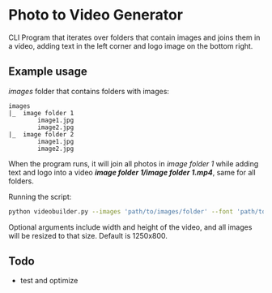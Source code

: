 # Photo to Video Generator
CLI Program that iterates over folders that contain images and joins them in a video, adding text in the left corner and logo image on the bottom right.

## Example usage

*images* folder that contains folders with images:

```
images
|_	image folder 1
		image1.jpg
		image2.jpg
|_	image folder 2
		image1.jpg
		image2.jpg
```

When the program runs, it will join all photos in *image folder 1* while adding text and logo into a video ***image folder 1/image folder 1.mp4***, same for all folders.

Running the script:

```bash
python videobuilder.py --images 'path/to/images/folder' --font 'path/to/font.otf' --logo 'path/to/logo.png'
```

Optional arguments include width and height of the video, and all images will be resized to that size. Default is 1250x800.

## Todo

- test and optimize
